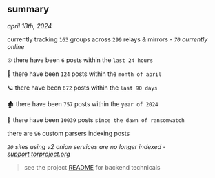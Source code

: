 
## summary
_april 18th, 2024_

currently tracking `163` groups across `299` relays & mirrors - _`70` currently online_

⏲ there have been `6` posts within the `last 24 hours`

🦈 there have been `124` posts within the `month of april`

🪐 there have been `672` posts within the `last 90 days`

🏚 there have been `757` posts within the `year of 2024`

🦕 there have been `10039` posts `since the dawn of ransomwatch`

there are `96` custom parsers indexing posts

_`20` sites using v2 onion services are no longer indexed - [support.torproject.org](https://support.torproject.org/onionservices/v2-deprecation/)_

> see the project [README](https://github.com/joshhighet/ransomwatch#ransomwatch--) for backend technicals
